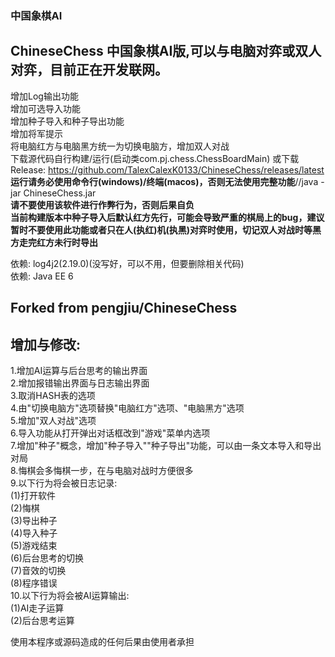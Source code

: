 ### **中国象棋AI**
## ChineseChess 中国象棋AI版,可以与电脑对弈或双人对弈，目前正在开发联网。  
增加Log输出功能  
增加可选导入功能  
增加种子导入和种子导出功能  
增加将军提示  
将电脑红方与电脑黑方统一为切换电脑方，增加双人对战  
下载源代码自行构建/运行(启动类com.pj.chess.ChessBoardMain) 或下载Release: https://github.com/TalexCalexK0133/ChineseChess/releases/latest   
**运行请务必使用命令行(windows)/终端(macos)，否则无法使用完整功能**//java -jar ChineseChess.jar  
**请不要使用该软件进行作弊行为，否则后果自负**  
**当前构建版本中种子导入后默认红方先行，可能会导致严重的棋局上的bug，建议暂时不要使用此功能或者只在人(执红)机(执黑)对弈时使用，切记双人对战时等黑方走完红方未行时导出**


依赖: log4j2(2.19.0)(没写好，可以不用，但要删除相关代码)  
依赖: Java EE 6  

## Forked from pengjiu/ChineseChess  

## 增加与修改:  
1.增加AI运算与后台思考的输出界面  
2.增加报错输出界面与日志输出界面  
3.取消HASH表的选项  
4.由"切换电脑方"选项替换"电脑红方"选项、"电脑黑方"选项  
5.增加"双人对战"选项  
6.导入功能从打开弹出对话框改到"游戏"菜单内选项  
7.增加"种子"概念，增加"种子导入""种子导出"功能，可以由一条文本导入和导出对局  
8.悔棋会多悔棋一步，在与电脑对战时方便很多  
9.以下行为将会被日志记录:  
(1)打开软件  
(2)悔棋  
(3)导出种子  
(4)导入种子  
(5)游戏结束  
(6)后台思考的切换  
(7)音效的切换  
(8)程序错误  
10.以下行为将会被AI运算输出:  
(1)AI走子运算  
(2)后台思考运算  

使用本程序或源码造成的任何后果由使用者承担
